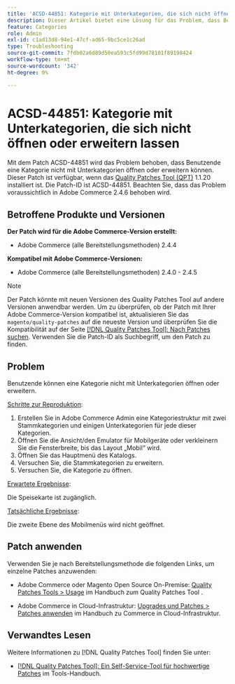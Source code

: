 ```yaml
---
title: 'ACSD-44851: Kategorie mit Unterkategorien, die sich nicht öffnen oder erweitern lassen'
description: Dieser Artikel bietet eine Lösung für das Problem, dass Benutzende eine Kategorie nicht mit Unterkategorien öffnen oder erweitern können.
feature: Categories
role: Admin
exl-id: c1ad13d8-94e1-47cf-ad65-9bc5ce1c26ad
type: Troubleshooting
source-git-commit: 7fdb02a6d89d50ea593c5fd99d78101f89198424
workflow-type: tm+mt
source-wordcount: '342'
ht-degree: 0%

---
```


# ACSD-44851: Kategorie mit Unterkategorien, die sich nicht öffnen oder erweitern lassen

Mit dem Patch ACSD-44851 wird das Problem behoben, dass Benutzende eine Kategorie nicht mit Unterkategorien öffnen oder erweitern können. Dieser Patch ist verfügbar, wenn das [Quality Patches Tool (QPT)](https://experienceleague.adobe.com/de/docs/commerce-operations/tools/quality-patches-tool/quality-patches-tool-to-self-serve-quality-patches) 1.1.20 installiert ist. Die Patch-ID ist ACSD-44851. Beachten Sie, dass das Problem voraussichtlich in Adobe Commerce 2.4.6 behoben wird.

## Betroffene Produkte und Versionen

**Der Patch wird für die Adobe Commerce-Version erstellt:**

* Adobe Commerce (alle Bereitstellungsmethoden) 2.4.4

**Kompatibel mit Adobe Commerce-Versionen:**

* Adobe Commerce (alle Bereitstellungsmethoden) 2.4.0 - 2.4.5

>[!NOTE]
>
>Der Patch könnte mit neuen Versionen des Quality Patches Tool auf andere Versionen anwendbar werden. Um zu überprüfen, ob der Patch mit Ihrer Adobe Commerce-Version kompatibel ist, aktualisieren Sie das `magento/quality-patches` auf die neueste Version und überprüfen Sie die Kompatibilität auf der Seite [[!DNL Quality Patches Tool]: Nach Patches suchen](https://experienceleague.adobe.com/tools/commerce-quality-patches/index.html?lang=de). Verwenden Sie die Patch-ID als Suchbegriff, um den Patch zu finden.

## Problem

Benutzende können eine Kategorie nicht mit Unterkategorien öffnen oder erweitern.

<u>Schritte zur Reproduktion</u>:

1. Erstellen Sie in Adobe Commerce Admin eine Kategoriestruktur mit zwei Stammkategorien und einigen Unterkategorien für jede dieser Kategorien.
1. Öffnen Sie die Ansicht/den Emulator für Mobilgeräte oder verkleinern Sie die Fensterbreite, bis das Layout „Mobil“ wird.
1. Öffnen Sie das Hauptmenü des Katalogs.
1. Versuchen Sie, die Stammkategorien zu erweitern.
1. Versuchen Sie, die Kategorie zu öffnen.

<u>Erwartete Ergebnisse</u>:

Die Speisekarte ist zugänglich.

<u>Tatsächliche Ergebnisse</u>:

Die zweite Ebene des Mobilmenüs wird nicht geöffnet.

## Patch anwenden

Verwenden Sie je nach Bereitstellungsmethode die folgenden Links, um einzelne Patches anzuwenden:

* Adobe Commerce oder Magento Open Source On-Premise: [Quality Patches Tools > Usage](/help/tools/quality-patches-tool/usage.md) im Handbuch zum Quality Patches Tool .

* Adobe Commerce in Cloud-Infrastruktur: [Upgrades und Patches > Patches anwenden](https://experienceleague.adobe.com/docs/commerce-cloud-service/user-guide/develop/upgrade/apply-patches.html?lang=de) im Handbuch zu Commerce in Cloud-Infrastruktur.

## Verwandtes Lesen

Weitere Informationen zu [!DNL Quality Patches Tool] finden Sie unter:

* [[!DNL Quality Patches Tool]: Ein Self-Service-Tool für hochwertige Patches](/help/tools/quality-patches-tool/quality-patches-tool-to-self-serve-quality-patches.md) im Tools-Handbuch.
